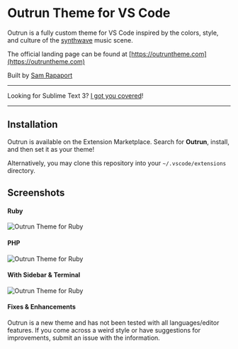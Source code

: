 # Outrun Theme for VS Code

Outrun is a fully custom theme for VS Code inspired by the colors, style, and culture of the [synthwave](https://ironskullet.com/2018/03/01/what-is-synthwave-2018-edition/) music scene.

The official landing page can be found at [https://outruntheme.com](https://outruntheme.com)

Built by [Sam Rapaport](https://samrapdev.com)

---

Looking for Sublime Text 3? [I got you covered](https://github.com/samrap/outrun-color-scheme-sublime)!

---

## Installation

Outrun is available on the Extension Marketplace. Search for **Outrun**, install, and then set it as your theme!

Alternatively, you may clone this repository into your `~/.vscode/extensions` directory.

## Screenshots

#### Ruby

<img src="https://raw.githubusercontent.com/samrap/outrun-theme-vscode/master/screenshots/ruby.png" alt="Outrun Theme for Ruby" />

#### PHP

<img src="https://raw.githubusercontent.com/samrap/outrun-theme-vscode/master/screenshots/php.png" alt="Outrun Theme for Ruby" />

#### With Sidebar & Terminal

<img src="https://raw.githubusercontent.com/samrap/outrun-theme-vscode/master/screenshots/ruby-full.png" alt="Outrun Theme for Ruby" />

#### Fixes & Enhancements

Outrun is a new theme and has not been tested with all languages/editor features. If you come across a weird style or have suggestions for improvements, submit an issue with the information.
